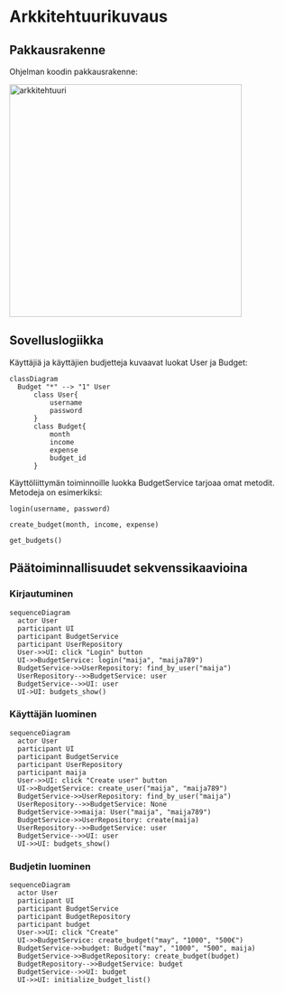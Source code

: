 # Arkkitehtuurikuvaus

## Pakkausrakenne

Ohjelman koodin pakkausrakenne:

<img width="412" alt="arkkitehtuuri" src="https://user-images.githubusercontent.com/114645764/231719989-e6e21d80-7371-4483-9021-d198ac6ba413.png">

## Sovelluslogiikka

Käyttäjiä ja käyttäjien budjetteja kuvaavat luokat User ja Budget:
```mermaid
classDiagram
  Budget "*" --> "1" User
      class User{
          username
          password
      }
      class Budget{
          month
          income
          expense
          budget_id
      }
```

Käyttöliittymän toiminnoille luokka BudgetService tarjoaa omat metodit. 
Metodeja on esimerkiksi: 

```login(username, password)```

```create_budget(month, income, expense)```

```get_budgets()```

## Päätoiminnallisuudet sekvenssikaavioina

### Kirjautuminen

```mermaid
sequenceDiagram
  actor User
  participant UI
  participant BudgetService
  participant UserRepository
  User->>UI: click "Login" button
  UI->>BudgetService: login("maija", "maija789")
  BudgetService->>UserRepository: find_by_user("maija")
  UserRepository-->>BudgetService: user
  BudgetService-->>UI: user
  UI->UI: budgets_show()
```

### Käyttäjän luominen

```mermaid
sequenceDiagram
  actor User
  participant UI
  participant BudgetService
  participant UserRepository
  participant maija
  User->>UI: click "Create user" button
  UI->>BudgetService: create_user("maija", "maija789")
  BudgetService->>UserRepository: find_by_user("maija")
  UserRepository-->>BudgetService: None
  BudgetService->>maija: User("maija", "maija789")
  BudgetService->>UserRepository: create(maija)
  UserRepository-->>BudgetService: user
  BudgetService-->>UI: user
  UI->>UI: budgets_show()
```

### Budjetin luominen

```mermaid
sequenceDiagram
  actor User
  participant UI
  participant BudgetService
  participant BudgetRepository
  participant budget
  User->>UI: click "Create"
  UI->>BudgetService: create_budget("may", "1000", "500€")
  BudgetService->>budget: Budget("may", "1000", "500", maija)
  BudgetService->>BudgetRepository: create_budget(budget)
  BudgetRepository-->>BudgetService: budget
  BudgetService-->>UI: budget
  UI->>UI: initialize_budget_list()
```
